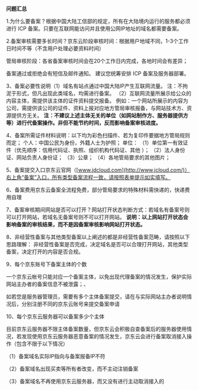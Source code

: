 **问题汇总**

1.为什么要备案？根据中国大陆工信部的规定，所有在大陆境内运行的服务都必须进行 ICP 备案。只要在互联网能访问并且使用公网IP地址的域名都需要备案。

2.备案审核需要多长时间？京东云阶段审核时间：根据用户地域不同，1-3个工作日时间不等（不含用户处理必要资料时间）

管局审核阶段：各省备案审核时间会在20个工作日内完成，各地时间会有差异；

备案通过或拒绝会有短信及邮件通知。 建议您统筹安排 ICP 备案及服务器部署。

3、备案必要性说明（1）域名有站点通过中国大陆IP产生互联网流量。
注：不拘泥于形式，但凡出现此类域名，均需进行备案。
（2）互联网流量所展示给公众的内容主体，需提供该主体的证件资料提交报备。
例如：一个网站所展示的内容为公司，需提供该公司的证件、资料上报对应地方管局审核报备，与网站技术方、资源提供方无关。
**注：不建议上述主体无关的单位（如网站制作方、服务器提供方等）进行代备案操作。非但不能节约时间，反而影响备案审核进度。**

4、备案所需证件材料说明：以下均为彩色扫描件、若为复印件要据地方管局规则而定；
个人：中国公民为身份，外籍人士为护照；
单位：
（1）单位第一有效证件（优先顺序：信用代码证、执照、组织机构代码证、其他 ）；
（2）法人身份证、网站负责人身份证；
（3）公章；
（4）各地管局要求的其他图片；

5、备案提交入口京东云官网（[www.jdcloud.com](http://www.jcloud.com/)）右上角“备案”入口，所有类型备案流程一致，请按照表单提示如实填写。

6、备案费用京东云备案全流程免费，部分管局要求的特殊材料需快递的，快递费用自理

7、备案审核期间网站是否可以打开？网站打开状态判断方式：若域名有备案号则可以打开网站，若域名无备案号则不可以打开网站。
**说明：以上网站打开状态会影响备案的审核结果，而不是因备案审核影响网站打开状态。**

8、非经营性备案与其他类型备案以上阐述的都是非经营性备案范畴，请按照以下思路理解：
非经营性备案是否完成，决定域名是否可以合理打开网站，其他类型备案，决定打开的内容是否合规。

9、每个京东账号下备案主体的个数

一个京东云帐号只能对应一个备案主体，以免出现代理备案的情况发生，保护实际网站主办者的备案信息不被泄露；、

如若您是服务器管理员，需要有多个主体备案提交，请在与实际网站主办者说明情况后，分别注册不同的京东云账号来提交备案申请

10、每个京东云服务器可以备案多少个主体

目前京东云服务器不限主体备案数量，但京东云会积极自查备案后的服务器使用情况，若发现使用京东云服务器恶意备案的情况发生，京东云会进行备案取消接入操作（包含不限于以下情况）

（1）备案域名实际IP指向与备案报备IP不符

（2）备案域名出现买卖等所有者改变，而不主动注销备案

（3）备案域名不再使用京东云服务器，而又没有进行主动取消接入的